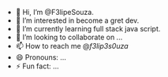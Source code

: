 - 👋 Hi, I’m @F3lipeSouza.
- 👀 I’m interested in become a gret dev.
- 🌱 I’m currently learning full stack java script.
- 💞️ I’m looking to collaborate on ...
- 📫 How to reach me @_f3lip3s0uza_
- 😄 Pronouns: ...
- ⚡ Fun fact: ...

<!---
F3lipeSouza/F3lipeSouza is a ✨ special ✨ repository because its `README.md` (this file) appears on your GitHub profile.
You can click the Preview link to take a look at your changes.
--->
